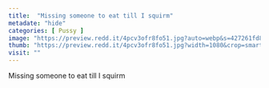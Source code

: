 ```yaml
---
title:  "Missing someone to eat till I squirm"
metadate: "hide"
categories: [ Pussy ]
image: "https://preview.redd.it/4pcv3ofr8fo51.jpg?auto=webp&s=427261fd85b75f04c7f7465bc44cf4d34b2f7c2f"
thumb: "https://preview.redd.it/4pcv3ofr8fo51.jpg?width=1080&crop=smart&auto=webp&s=ef48af2847ec165d69772fcb2859f5adb2caf72d"
visit: ""
---
```

Missing someone to eat till I squirm
